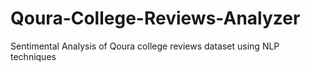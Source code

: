 # Qoura-College-Reviews-Analyzer
Sentimental Analysis of Qoura college reviews dataset using NLP techniques

